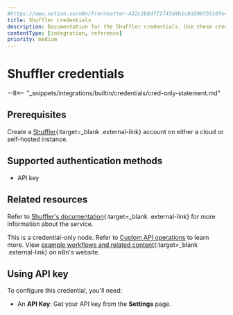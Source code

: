 ```yaml
---
#https://www.notion.so/n8n/Frontmatter-432c2b8dff1f43d4b1c8d20075510fe4
title: Shuffler credentials
description: Documentation for the Shuffler credentials. Use these credentials to authenticate Shuffle in n8n, a workflow automation platform.
contentType: [integration, reference]
priority: medium
---
```


# Shuffler credentials

--8<-- "_snippets/integrations/builtin/credentials/cred-only-statement.md"

## Prerequisites

Create a [Shuffler](https://shuffler.io){:target=_blank .external-link} account on either a cloud or self-hosted instance.

## Supported authentication methods 

- API key

## Related resources

Refer to [Shuffler's documentation](https://shuffler.io/docs/API#authentication){:target=_blank .external-link} for more information about the service.

This is a credential-only node. Refer to [Custom API operations](/integrations/custom-operations.md) to learn more. View [example workflows and related content](https://n8n.io/integrations/shuffler/){:target=_blank .external-link} on n8n's website.

## Using API key

To configure this credential, you'll need:

- An **API Key**: Get your API key from the **Settings** page.